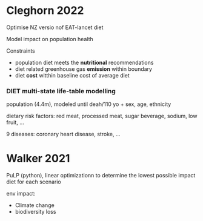# Cleghorn 2022

Optimise NZ versio nof EAT-lancet diet 

Model impact on population health

Constraints

- population diet meets the **nutritional** recommendations
- diet related greenhouse gas **emission** within boundary
- diet **cost** witthin baseline cost of average diet 

### DIET multi-state life-table modelling

population (4.4m), modeled until deah/110 yo + sex, age, ethnicity 

dietary risk factors: red meat, processed meat, sugar beverage, sodium, low fruit, ...

9 diseases: coronary heart disease, stroke, ...





# Walker 2021

PuLP (python), linear optimizationn to determine the lowest possible impact diet for each scenario 

env impact:

- Climate change
- biodiversity loss



